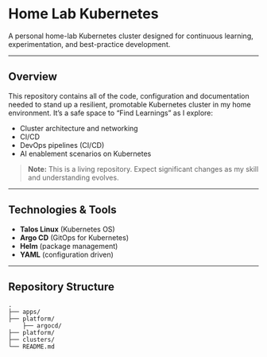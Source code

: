 # Home Lab Kubernetes

A personal home-lab Kubernetes cluster designed for continuous learning, experimentation, and best-practice development.

---

## Overview

This repository contains all of the code, configuration and documentation needed to stand up a resilient, promotable Kubernetes cluster in my home environment. It’s a safe space to “Find Learnings” as I explore:

- Cluster architecture and networking  
- CI/CD  
- DevOps pipelines (CI/CD)  
- AI enablement scenarios on Kubernetes  

> **Note:** This is a living repository. Expect significant changes as my skill and understanding evolves.

---

## Technologies & Tools

- **Talos Linux** (Kubernetes OS)
- **Argo CD** (GitOps for Kubernetes)
- **Helm** (package management)    
- **YAML** (configuration driven)
 
---

## Repository Structure

```text
.
├── apps/
├── platform/
    ├── argocd/
├── platform/
├── clusters/
└── README.md
